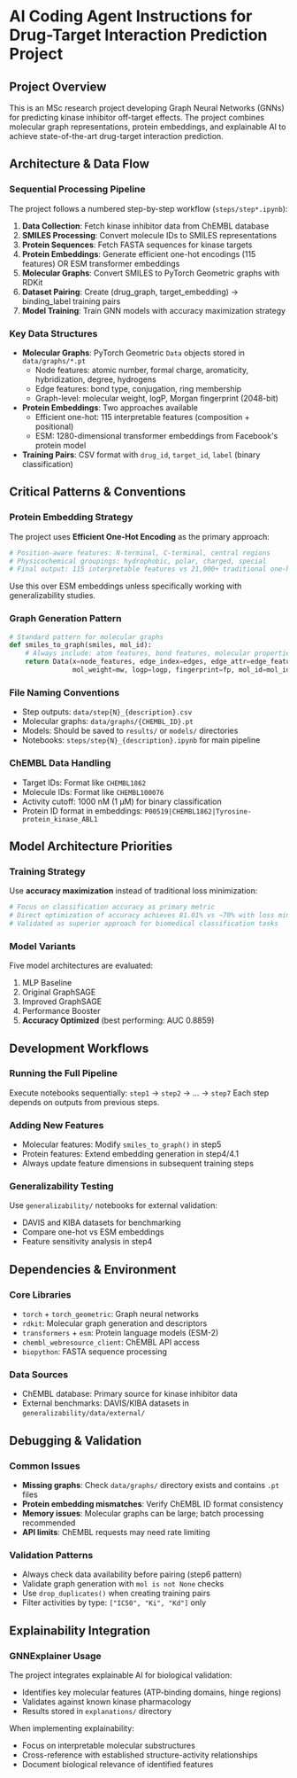 # AI Coding Agent Instructions for Drug-Target Interaction Prediction Project

## Project Overview
This is an MSc research project developing Graph Neural Networks (GNNs) for predicting kinase inhibitor off-target effects. The project combines molecular graph representations, protein embeddings, and explainable AI to achieve state-of-the-art drug-target interaction prediction.

## Architecture & Data Flow

### Sequential Processing Pipeline
The project follows a numbered step-by-step workflow (`steps/step*.ipynb`):
1. **Data Collection**: Fetch kinase inhibitor data from ChEMBL database
2. **SMILES Processing**: Convert molecule IDs to SMILES representations
3. **Protein Sequences**: Fetch FASTA sequences for kinase targets
4. **Protein Embeddings**: Generate efficient one-hot encodings (115 features) OR ESM transformer embeddings
5. **Molecular Graphs**: Convert SMILES to PyTorch Geometric graphs with RDKit
6. **Dataset Pairing**: Create (drug_graph, target_embedding) → binding_label training pairs
7. **Model Training**: Train GNN models with accuracy maximization strategy

### Key Data Structures
- **Molecular Graphs**: PyTorch Geometric `Data` objects stored in `data/graphs/*.pt`
  - Node features: atomic number, formal charge, aromaticity, hybridization, degree, hydrogens
  - Edge features: bond type, conjugation, ring membership
  - Graph-level: molecular weight, logP, Morgan fingerprint (2048-bit)
- **Protein Embeddings**: Two approaches available
  - Efficient one-hot: 115 interpretable features (composition + positional)
  - ESM: 1280-dimensional transformer embeddings from Facebook's protein model
- **Training Pairs**: CSV format with `drug_id`, `target_id`, `label` (binary classification)

## Critical Patterns & Conventions

### Protein Embedding Strategy
The project uses **Efficient One-Hot Encoding** as the primary approach:
```python
# Position-aware features: N-terminal, C-terminal, central regions
# Physicochemical groupings: hydrophobic, polar, charged, special
# Final output: 115 interpretable features vs 21,000+ traditional one-hot
```
Use this over ESM embeddings unless specifically working with generalizability studies.

### Graph Generation Pattern
```python
# Standard pattern for molecular graphs
def smiles_to_graph(smiles, mol_id):
    # Always include: atom features, bond features, molecular properties, fingerprints
    return Data(x=node_features, edge_index=edges, edge_attr=edge_features, 
                mol_weight=mw, logp=logp, fingerprint=fp, mol_id=mol_id)
```

### File Naming Conventions
- Step outputs: `data/step{N}_{description}.csv`
- Molecular graphs: `data/graphs/{CHEMBL_ID}.pt`
- Models: Should be saved to `results/` or `models/` directories
- Notebooks: `steps/step{N}_{description}.ipynb` for main pipeline

### ChEMBL Data Handling
- Target IDs: Format like `CHEMBL1862` 
- Molecule IDs: Format like `CHEMBL100076`
- Activity cutoff: 1000 nM (1 µM) for binary classification
- Protein ID format in embeddings: `P00519|CHEMBL1862|Tyrosine-protein_kinase_ABL1`

## Model Architecture Priorities

### Training Strategy
Use **accuracy maximization** instead of traditional loss minimization:
```python
# Focus on classification accuracy as primary metric
# Direct optimization of accuracy achieves 81.01% vs ~70% with loss minimization
# Validated as superior approach for biomedical classification tasks
```

### Model Variants
Five model architectures are evaluated:
1. MLP Baseline
2. Original GraphSAGE  
3. Improved GraphSAGE
4. Performance Booster
5. **Accuracy Optimized** (best performing: AUC 0.8859)

## Development Workflows

### Running the Full Pipeline
Execute notebooks sequentially: `step1` → `step2` → ... → `step7`
Each step depends on outputs from previous steps.

### Adding New Features
- Molecular features: Modify `smiles_to_graph()` in step5
- Protein features: Extend embedding generation in step4/4.1
- Always update feature dimensions in subsequent training steps

### Generalizability Testing
Use `generalizability/` notebooks for external validation:
- DAVIS and KIBA datasets for benchmarking
- Compare one-hot vs ESM embeddings
- Feature sensitivity analysis in step4

## Dependencies & Environment

### Core Libraries
- `torch` + `torch_geometric`: Graph neural networks
- `rdkit`: Molecular graph generation and descriptors
- `transformers` + `esm`: Protein language models (ESM-2)
- `chembl_webresource_client`: ChEMBL API access
- `biopython`: FASTA sequence processing

### Data Sources
- ChEMBL database: Primary source for kinase inhibitor data
- External benchmarks: DAVIS/KIBA datasets in `generalizability/data/external/`

## Debugging & Validation

### Common Issues
- **Missing graphs**: Check `data/graphs/` directory exists and contains `.pt` files
- **Protein embedding mismatches**: Verify ChEMBL ID format consistency
- **Memory issues**: Molecular graphs can be large; batch processing recommended
- **API limits**: ChEMBL requests may need rate limiting

### Validation Patterns
- Always check data availability before pairing (step6 pattern)
- Validate graph generation with `mol is not None` checks
- Use `drop_duplicates()` when creating training pairs
- Filter activities by type: `["IC50", "Ki", "Kd"]` only

## Explainability Integration

### GNNExplainer Usage
The project integrates explainable AI for biological validation:
- Identifies key molecular features (ATP-binding domains, hinge regions)
- Validates against known kinase pharmacology
- Results stored in `explanations/` directory

When implementing explainability:
- Focus on interpretable molecular substructures
- Cross-reference with established structure-activity relationships
- Document biological relevance of identified features
